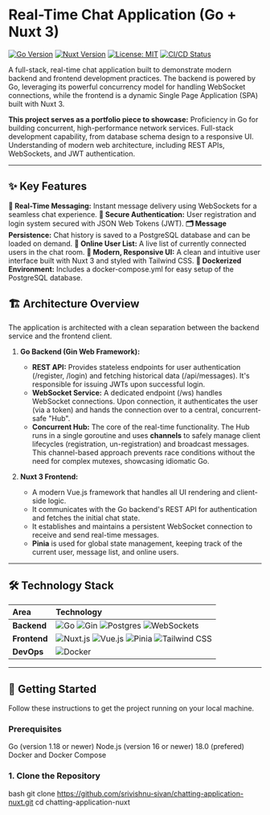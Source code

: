 # Real-Time Chat Application (Go + Nuxt 3)

[![Go Version](https://img.shields.io/badge/Go-1.19+-00ADD8.svg?style=for-the-badge&logo=go)](https://golang.org/)
[![Nuxt Version](https://img.shields.io/badge/Nuxt-3-00DC82.svg?style=for-the-badge&logo=nuxt.js)](https://nuxt.com/)
[![License: MIT](https://img.shields.io/badge/License-MIT-yellow.svg?style=for-the-badge)](https://opensource.org/licenses/MIT)
[![CI/CD Status](https://img.shields.io/badge/CI/CD-Passing-brightgreen.svg?style=for-the-badge&logo=githubactions)](https://github.com/features/actions)

A full-stack, real-time chat application built to demonstrate modern backend and frontend development practices. The backend is powered by Go, leveraging its powerful concurrency model for handling WebSocket connections, while the frontend is a dynamic Single Page Application (SPA) built with Nuxt 3.

**This project serves as a portfolio piece to showcase:**
  Proficiency in Go for building concurrent, high-performance network services.
  Full-stack development capability, from database schema design to a responsive UI.
  Understanding of modern web architecture, including REST APIs, WebSockets, and JWT authentication.

---

## ✨ Key Features

  **🚀 Real-Time Messaging:** Instant message delivery using WebSockets for a seamless chat experience.
  **🔐 Secure Authentication:** User registration and login system secured with JSON Web Tokens (JWT).
  **🗂️ Message Persistence:** Chat history is saved to a PostgreSQL database and can be loaded on demand.
  **👥 Online User List:** A live list of currently connected users in the chat room.
  **🎨 Modern, Responsive UI:** A clean and intuitive user interface built with Nuxt 3 and styled with Tailwind CSS.
  **🐳 Dockerized Environment:** Includes a docker-compose.yml for easy setup of the PostgreSQL database.

## 🏗️ Architecture Overview

The application is architected with a clean separation between the backend service and the frontend client.

1.  **Go Backend (Gin Web Framework):**
    *   **REST API:** Provides stateless endpoints for user authentication (/register, /login) and fetching historical data (/api/messages). It's responsible for issuing JWTs upon successful login.
    *   **WebSocket Service:** A dedicated endpoint (/ws) handles WebSocket connections. Upon connection, it authenticates the user (via a token) and hands the connection over to a central, concurrent-safe "Hub".
    *   **Concurrent Hub:** The core of the real-time functionality. The Hub runs in a single goroutine and uses **channels** to safely manage client lifecycles (registration, un-registration) and broadcast messages. This channel-based approach prevents race conditions without the need for complex mutexes, showcasing idiomatic Go.

2.  **Nuxt 3 Frontend:**
    *   A modern Vue.js framework that handles all UI rendering and client-side logic.
    *   It communicates with the Go backend's REST API for authentication and fetches the initial chat state.
    *   It establishes and maintains a persistent WebSocket connection to receive and send real-time messages.
    *   **Pinia** is used for global state management, keeping track of the current user, message list, and online users.

---

## 🛠️ Technology Stack

| Area      | Technology                                                                                                                                                                                                                                                                                                                                                                                       |
| :-------- | :----------------------------------------------------------------------------------------------------------------------------------------------------------------------------------------------------------------------------------------------------------------------------------------------------------------------------------------------------------------------------------------------- |
| **Backend** | ![Go](https://img.shields.io/badge/Go-00ADD8?style=for-the-badge&logo=go&logoColor=white) ![Gin](https://img.shields.io/badge/Gin-008ECF?style=for-the-badge&logo=gin&logoColor=white) ![Postgres](https://img.shields.io/badge/PostgreSQL-316192?style=for-the-badge&logo=postgresql&logoColor=white) ![WebSockets](https://img.shields.io/badge/WebSockets-0197F6?style=for-the-badge&logo=websocket&logoColor=white) |
| **Frontend**  | ![Nuxt.js](https://img.shields.io/badge/Nuxt-00DC82?style=for-the-badge&logo=nuxt.js&logoColor=white) ![Vue.js](https://img.shields.io/badge/Vue.js-35495E?style=for-the-badge&logo=vue.js&logoColor=4FC08D) ![Pinia](https://img.shields.io/badge/Pinia-FFD859?style=for-the-badge&logo=vuedotjs&logoColor=black) ![Tailwind CSS](https://img.shields.io/badge/Tailwind_CSS-38B2AC?style=for-the-badge&logo=tailwind-css&logoColor=white)       |
| **DevOps**    | ![Docker](https://img.shields.io/badge/Docker-2496ED?style=for-the-badge&logo=docker&logoColor=white)                                                                                                                                                                                                                                                                                              |

---

## 🚀 Getting Started

Follow these instructions to get the project running on your local machine.

### Prerequisites

  Go (version 1.18 or newer)
  Node.js (version 16 or newer) 18.0 (prefered)
  Docker and Docker Compose

### 1. Clone the Repository

bash
git clone https://github.com/srivishnu-sivan/chatting-application-nuxt.git
cd chatting-application-nuxt